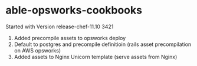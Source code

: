 # able-opsworks-cookbooks
Started with Version release-chef-11.10 3421

1. Added precompile assets to opsworks deploy 
1. Default to postgres and precompile definitioin (rails asset precompilation on AWS opsworks)
1. Added assets to Nginx Unicorn template (serve assets from Nginx)

